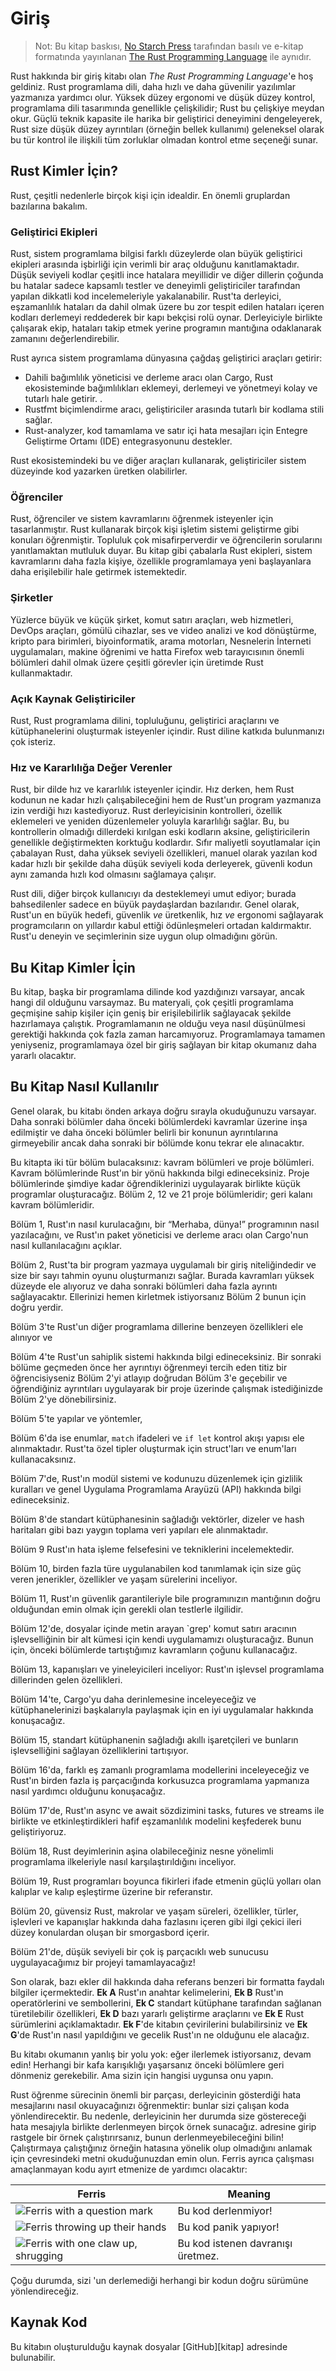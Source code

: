 # Giriş

> Not: Bu kitap baskısı, [No Starch Press][nsp] tarafından basılı ve e-kitap
> formatında yayınlanan [The Rust Programming Language][nsprust] ile aynıdır.

[nsprust]: https://nostarch.com/rust-programming-language-2nd-edition
[nsp]: https://nostarch.com/

Rust hakkında bir giriş kitabı olan _The Rust Programming Language_'e hoş geldiniz.
Rust programlama dili, daha hızlı ve daha güvenilir yazılımlar yazmanıza yardımcı olur.
Yüksek düzey ergonomi ve düşük düzey kontrol, programlama dili tasarımında genellikle
çelişkilidir; Rust bu çelişkiye meydan okur. Güçlü teknik kapasite ile harika bir geliştirici
deneyimini dengeleyerek, Rust size düşük düzey ayrıntıları (örneğin bellek kullanımı)
geleneksel olarak bu tür kontrol ile ilişkili tüm zorluklar olmadan kontrol etme
seçeneği sunar.

## Rust Kimler İçin?

Rust, çeşitli nedenlerle birçok kişi için idealdir. En önemli gruplardan
bazılarına bakalım.

### Geliştirici Ekipleri

Rust, sistem programlama bilgisi farklı düzeylerde olan büyük geliştirici
ekipleri arasında işbirliği için verimli bir araç olduğunu kanıtlamaktadır. Düşük seviyeli kodlar
çeşitli ince hatalara meyillidir ve diğer dillerin çoğunda bu hatalar
sadece kapsamlı testler ve deneyimli geliştiriciler tarafından yapılan dikkatli kod incelemeleriyle
yakalanabilir. Rust'ta derleyici, eşzamanlılık hataları da dahil olmak üzere bu zor tespit edilen hataları içeren kodları derlemeyi reddederek
bir kapı bekçisi rolü oynar. Derleyiciyle birlikte çalışarak
ekip, hataları takip etmek yerine programın
mantığına odaklanarak zamanını değerlendirebilir.

Rust ayrıca sistem programlama dünyasına çağdaş geliştirici araçları getirir:

- Dahili bağımlılık yöneticisi ve derleme aracı olan Cargo, Rust
  ekosisteminde bağımlılıkları eklemeyi, derlemeyi ve yönetmeyi kolay ve tutarlı hale getirir.
  .
- Rustfmt biçimlendirme aracı, geliştiriciler arasında tutarlı bir kodlama stili
  sağlar.
- Rust-analyzer, kod tamamlama ve satır içi hata mesajları için Entegre Geliştirme Ortamı (IDE)
  entegrasyonunu destekler.

Rust ekosistemindeki bu ve diğer araçları kullanarak, geliştiriciler sistem düzeyinde kod yazarken
üretken olabilirler.

### Öğrenciler

Rust, öğrenciler ve sistem kavramlarını öğrenmek isteyenler için tasarlanmıştır.
Rust kullanarak birçok kişi işletim sistemi geliştirme gibi konuları öğrenmiştir.
Topluluk çok misafirperverdir ve öğrencilerin sorularını yanıtlamaktan mutluluk
duyar. Bu kitap gibi çabalarla Rust ekipleri, sistem kavramlarını daha fazla
kişiye, özellikle programlamaya yeni başlayanlara daha erişilebilir hale
getirmek istemektedir.

### Şirketler

Yüzlerce büyük ve küçük şirket, komut satırı araçları, web hizmetleri, DevOps
araçları, gömülü cihazlar, ses ve video analizi ve kod dönüştürme, kripto
para birimleri, biyoinformatik, arama motorları, Nesnelerin İnterneti
uygulamaları, makine öğrenimi ve hatta Firefox web tarayıcısının önemli
bölümleri dahil olmak üzere çeşitli görevler için üretimde Rust kullanmaktadır.

### Açık Kaynak Geliştiriciler

Rust, Rust programlama dilini, topluluğunu,
geliştirici araçlarını ve kütüphanelerini oluşturmak isteyenler içindir. Rust
diline katkıda bulunmanızı çok isteriz.

### Hız ve Kararlılığa Değer Verenler

Rust, bir dilde hız ve kararlılık isteyenler içindir. Hız derken, hem Rust kodunun
ne kadar hızlı çalışabileceğini hem de Rust'un program yazmanıza izin verdiği
hızı kastediyoruz. Rust derleyicisinin kontrolleri, özellik
eklemeleri ve yeniden düzenlemeler yoluyla kararlılığı sağlar. Bu, bu kontrollerin olmadığı
dillerdeki kırılgan eski kodların aksine, geliştiricilerin genellikle değiştirmekten korktuğu kodlardır.
Sıfır maliyetli soyutlamalar için çabalayan Rust,
daha yüksek seviyeli özellikleri, manuel olarak yazılan kod kadar hızlı bir şekilde daha düşük seviyeli koda derleyerek, güvenli
kodun aynı zamanda hızlı kod olmasını sağlamaya çalışır.

Rust dili, diğer birçok kullanıcıyı da desteklemeyi umut ediyor; burada bahsedilenler
sadece en büyük paydaşlardan bazılarıdır. Genel olarak, Rust'un en büyük
hedefi, güvenlik _ve_ üretkenlik, hız _ve_ ergonomi sağlayarak programcıların
on yıllardır kabul ettiği ödünleşmeleri ortadan kaldırmaktır. Rust'u deneyin ve
seçimlerinin size uygun olup olmadığını görün.

## Bu Kitap Kimler İçin

Bu kitap, başka bir programlama dilinde kod yazdığınızı varsayar, ancak
hangi dil olduğunu varsaymaz. Bu materyali, çok çeşitli programlama geçmişine sahip kişiler için
geniş bir erişilebilirlik sağlayacak şekilde hazırlamaya çalıştık. Programlamanın ne
olduğu veya nasıl düşünülmesi gerektiği hakkında çok fazla zaman harcamıyoruz.
Programlamaya tamamen yeniyseniz, programlamaya özel bir giriş sağlayan bir kitap
okumanız daha yararlı olacaktır.

## Bu Kitap Nasıl Kullanılır

Genel olarak, bu kitabı önden arkaya doğru
sırayla okuduğunuzu varsayar. Daha sonraki bölümler daha önceki bölümlerdeki kavramlar üzerine inşa edilmiştir ve daha önceki
bölümler belirli bir konunun ayrıntılarına girmeyebilir ancak daha sonraki bir bölümde
konu tekrar ele alınacaktır.

Bu kitapta iki tür bölüm bulacaksınız: kavram bölümleri ve proje
bölümleri. Kavram bölümlerinde Rust'ın bir yönü hakkında bilgi edineceksiniz. Proje bölümlerinde
şimdiye kadar
öğrendiklerinizi uygulayarak birlikte küçük programlar oluşturacağız. Bölüm 2, 12 ve 21 proje bölümleridir; geri kalanı kavram bölümleridir.

Bölüm 1, Rust'ın nasıl kurulacağını, bir “Merhaba, dünya!” programının nasıl yazılacağını,
ve Rust'ın paket yöneticisi ve derleme aracı olan Cargo'nun nasıl kullanılacağını açıklar.

 Bölüm 2, Rust'ta bir program yazmaya
uygulamalı bir giriş niteliğindedir ve size bir
sayı tahmin oyunu oluşturmanızı sağlar. Burada kavramları yüksek düzeyde ele alıyoruz ve daha sonraki
bölümleri daha fazla ayrıntı sağlayacaktır. Ellerinizi hemen kirletmek istiyorsanız
Bölüm 2 bunun için doğru yerdir.

 Bölüm 3'te Rust'un diğer programlama dillerine benzeyen
özellikleri ele alınıyor ve 

Bölüm 4'te
Rust'un sahiplik sistemi hakkında bilgi edineceksiniz. Bir sonraki bölüme geçmeden önce her ayrıntıyı öğrenmeyi tercih eden titiz bir
öğrencisiyseniz
Bölüm 2'yi atlayıp doğrudan Bölüm 3'e geçebilir ve öğrendiğiniz ayrıntıları uygulayarak bir proje üzerinde çalışmak istediğinizde Bölüm
2'ye dönebilirsiniz.


Bölüm 5'te yapılar ve yöntemler, 


Bölüm 6'da ise enumlar, `match`
ifadeleri ve `if let` kontrol akışı yapısı ele alınmaktadır. Rust'ta özel tipler oluşturmak için struct'ları ve
enum'ları kullanacaksınız.

Bölüm 7'de, Rust'ın modül sistemi ve kodunuzu düzenlemek için gizlilik kuralları
ve genel Uygulama Programlama Arayüzü
(API) hakkında bilgi edineceksiniz. 

Bölüm 8'de
standart kütüphanesinin sağladığı vektörler, dizeler ve hash haritaları gibi bazı yaygın toplama veri yapıları ele alınmaktadır. 

Bölüm 9
Rust'ın hata işleme felsefesini ve tekniklerini incelemektedir.


Bölüm 10, birden fazla türe uygulanabilen kod tanımlamak için
size güç veren jenerikler, özellikler ve yaşam sürelerini inceliyor. 

Bölüm 11, Rust'ın güvenlik garantileriyle bile programınızın
mantığının doğru olduğundan emin olmak için gerekli olan testlerle ilgilidir. 

Bölüm 12'de, dosyalar içinde metin
arayan `grep' komut satırı aracının işlevselliğinin bir alt kümesi
için kendi uygulamamızı oluşturacağız. Bunun için,
önceki bölümlerde tartıştığımız kavramların çoğunu kullanacağız.

Bölüm 13, kapanışları ve yineleyicileri inceliyor: Rust'ın
işlevsel programlama dillerinden gelen özellikleri. 

Bölüm 14'te, Cargo'yu
daha derinlemesine inceleyeceğiz ve kütüphanelerinizi başkalarıyla paylaşmak için en iyi uygulamalar hakkında konuşacağız.

Bölüm 15, standart kütüphanenin sağladığı akıllı işaretçileri ve bunların işlevselliğini sağlayan
özelliklerini tartışıyor.

Bölüm 16'da, farklı eş zamanlı programlama modellerini inceleyeceğiz ve
Rust'ın birden fazla iş parçacığında korkusuzca programlama yapmanıza nasıl yardımcı olduğunu konuşacağız. 

Bölüm 17'de, Rust'ın async ve await sözdizimini
tasks, futures ve streams ile birlikte ve
etkinleştirdikleri hafif eşzamanlılık modelini keşfederek bunu geliştiriyoruz.

Bölüm 18, Rust deyimlerinin aşina olabileceğiniz nesne yönelimli programlama
ilkeleriyle nasıl karşılaştırıldığını inceliyor. 

Bölüm 19, Rust
programları boyunca fikirleri ifade etmenin güçlü yolları olan kalıplar ve
kalıp eşleştirme üzerine bir referanstır. 

Bölüm 20, güvensiz Rust, makrolar ve yaşam süreleri, özellikler, türler,
işlevleri ve kapanışlar hakkında daha fazlasını içeren
gibi ilgi çekici ileri düzey konulardan oluşan bir smorgasbord içerir.

Bölüm 21'de, düşük seviyeli bir
çok iş parçacıklı web sunucusu uygulayacağımız bir projeyi tamamlayacağız!

Son olarak, bazı ekler dil hakkında daha
referans benzeri bir formatta faydalı bilgiler içermektedir. **Ek A** Rust'ın anahtar kelimelerini, **Ek B**
Rust'ın operatörlerini ve sembollerini, **Ek C** standart kütüphane tarafından sağlanan
türetilebilir özellikleri, **Ek D** bazı yararlı geliştirme
araçlarını ve **Ek E** Rust sürümlerini açıklamaktadır. **Ek F**'de kitabın çevirilerini bulabilirsiniz ve **Ek G**'de Rust'ın nasıl yapıldığını ve gecelik Rust'ın ne olduğunu ele alacağız.

Bu kitabı okumanın yanlış bir yolu yok: eğer ilerlemek istiyorsanız, devam edin!
Herhangi bir
kafa karışıklığı yaşarsanız önceki bölümlere geri dönmeniz gerekebilir. Ama sizin için hangisi uygunsa onu yapın.

<span id="ferris"></span>

Rust öğrenme sürecinin önemli bir parçası, derleyicinin gösterdiği
hata mesajlarını nasıl okuyacağınızı öğrenmektir: bunlar sizi çalışan koda yönlendirecektir.
Bu nedenle, derleyicinin her durumda size göstereceği hata
mesajıyla birlikte derlenmeyen birçok örnek sunacağız. adresine girip rastgele bir örnek çalıştırırsanız, bunun derlenmeyebileceğini bilin! Çalıştırmaya çalıştığınız örneğin
hatasına yönelik olup olmadığını anlamak için
çevresindeki metni okuduğunuzdan emin olun. Ferris ayrıca çalışması amaçlanmayan kodu ayırt etmenize de yardımcı olacaktır:

| Ferris                                                                                                           | Meaning                                          |
| ---------------------------------------------------------------------------------------------------------------- | ------------------------------------------------ |
| <img src="img/ferris/does_not_compile.svg" class="ferris-explain" alt="Ferris with a question mark"/>            | Bu kod derlenmiyor!                     |
| <img src="img/ferris/panics.svg" class="ferris-explain" alt="Ferris throwing up their hands"/>                   | Bu kod panik yapıyor!                                |
| <img src="img/ferris/not_desired_behavior.svg" class="ferris-explain" alt="Ferris with one claw up, shrugging"/> | Bu kod istenen davranışı üretmez. |

Çoğu durumda, sizi
'un derlemediği herhangi bir kodun doğru sürümüne yönlendireceğiz.

## Kaynak Kod

Bu kitabın oluşturulduğu kaynak dosyalar
[GitHub][kitap] adresinde bulunabilir.

[book]: https://github.com/rust-lang/book/tree/main/src
